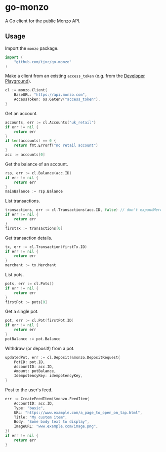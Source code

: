 go-monzo
========

A Go client for the public Monzo API.


Usage
-----

Import the `monzo` package.

```go
import (
    "github.com/tjvr/go-monzo"
)
```

Make a client from an existing `access_token` (e.g. from the [Developer Playground](https://developers.monzo.com/api/playground)).

```go
cl := monzo.Client{
    BaseURL: "https://api.monzo.com",
    AccessToken: os.Getenv("access_token"),
}
```

Get an account.

```go
accounts, err := cl.Accounts("uk_retail")
if err != nil {
    return err
}
if len(accounts) == 0 {
    return fmt.Errorf("no retail account")
}
acc := accounts[0]
```

Get the balance of an account.

```go
rsp, err := cl.Balance(acc.ID)
if err != nil {
    return err
}
mainBalance := rsp.Balance
```

List transactions.

```go
transactions, err := cl.Transactions(acc.ID, false) // don't expandMerchant
if err != nil {
    return err
}
firstTx := transactions[0]
```

Get transaction details.

```go
tx, err := cl.Transaction(firstTx.ID)
if err != nil {
    return err
}
merchant := tx.Merchant
```

List pots.

```go
pots, err := cl.Pots()
if err != nil {
    return err
}
firstPot := pots[0]
```

Get a single pot.

```go
pot, err := cl.Pot(firstPot.ID)
if err != nil {
    return err
}
potBalance := pot.Balance
```

Withdraw (or deposit!) from a pot.

```go
updatedPot, err := cl.Deposit(&monzo.DepositRequest{
	PotID: pot.ID,
	AccountID: acc.ID,
	Amount: potBalance,
	IdempotencyKey: idempotencyKey,
}
```

Post to the user's feed.

```go
err := CreateFeedItem(&monzo.FeedItem{
	AccountID: acc.ID,
	Type: "basic",
	URL: "https://www.example.com/a_page_to_open_on_tap.html",
	Title: "My custom item",
	Body: "Some body text to display",
	ImageURL: "www.example.com/image.png",
})
if err != nil {
    return err
}
```

